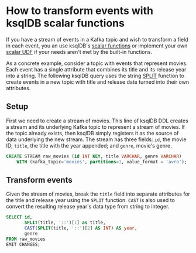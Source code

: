 <!-- title: How to transform events with ksqlDB scalar functions -->
<!-- description: In this tutorial, learn how to transform events with ksqlDB scalar functions, with step-by-step instructions and supporting code. -->

# How to transform events with ksqlDB scalar functions

If you have a stream of events in a Kafka topic and wish to transform a field in each event, you an use ksqlDB's [scalar functions](https://docs.ksqldb.io/en/latest/developer-guide/ksqldb-reference/scalar-functions/) or implement your own [scalar UDF](https://docs.ksqldb.io/en/latest/how-to-guides/create-a-user-defined-function/#scalar-functions) if
your needs aren't met by the built-in functions.

As a concrete example, consider a topic with events that represent movies. Each event has a single attribute that combines its title and its release year into a string. The following ksqlDB query uses the string [SPLIT](https://docs.ksqldb.io/en/latest/developer-guide/ksqldb-reference/scalar-functions/#split) function to create events in a new topic with title and release date turned into their own attributes.

## Setup

First we need to create a stream of movies. This line of ksqlDB DDL creates a stream and its underlying Kafka topic to represent 
a stream of movies. If the topic already exists, then ksqlDB simply registers it as the source of data underlying the new stream. 
The stream has three fields: `id`, the movie ID; `title`, the title with the year appended; and `genre`, movie's genre.

```sql
CREATE STREAM raw_movies (id INT KEY, title VARCHAR, genre VARCHAR)
    WITH (kafka_topic='movies', partitions=1, value_format = 'avro');
```

## Transform events

Given the stream of movies, break the `title` field into separate attributes for the title and release year using the `SPLIT` function. `CAST` is also used to convert the resulting release year's data type from string to integer.

```sql
SELECT id,
       SPLIT(title, '::')[1] as title,
       CAST(SPLIT(title, '::')[2] AS INT) AS year,
       genre
FROM raw_movies
EMIT CHANGES;
```
